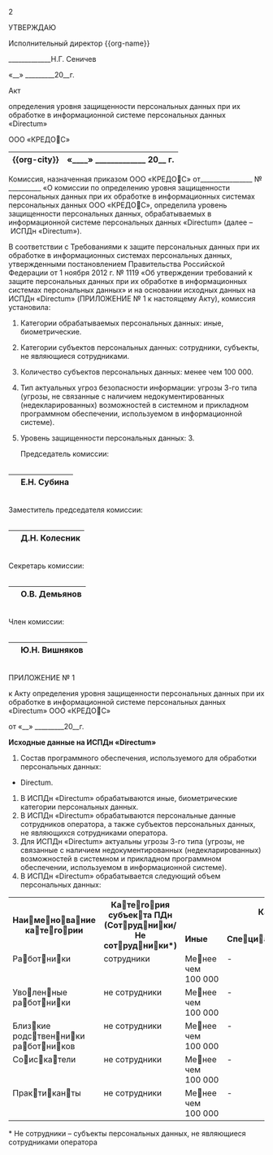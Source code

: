 ﻿2

УТВЕРЖДАЮ

Исполнительный директор {{org-name}}

\_\_\_\_\_\_\_\_\_\_\_\_\_Н.Г. Сеничев

«\_\_» \_\_\_\_\_\_\_\_\_20\_\_г.

Акт

определения уровня защищенности персональных данных при их обработке в информационной системе персональных данных «Directum»

ООО «КРЕДОС»

|{{org-city}}|«\_\_\_\_» \_\_\_\_\_\_\_\_\_\_\_\_\_ 20\_\_ г.|
| :- | -: |

Комиссия, назначенная приказом ООО «КРЕДОС» от\_\_\_\_\_\_\_\_\_\_\_\_\_\_\_\_ № \_\_\_\_\_\_\_\_\_\_ «О комиссии по определению уровня защищенности персональных данных при их обработке в информационных системах персональных данных ООО «КРЕДОС», определила уровень защищенности персональных данных, обрабатываемых в информационной системе персональных данных «Directum» (далее – ИСПДн «Directum»).

В соответствии c Требованиями к защите персональных данных при их обработке в информационных системах персональных данных, утвержденными постановлением Правительства Российской Федерации от 1 ноября 2012 г. № 1119 «Об утверждении требований к защите персональных данных при их обработке в информационных системах персональных данных» и на основании исходных данных на ИСПДн «Directum» (ПРИЛОЖЕНИЕ № 1 к настоящему Акту), комиссия установила:

1. Категории обрабатываемых персональных данных: иные, биометрические.
1. Категории субъектов персональных данных: сотрудники, субъекты, не являющиеся сотрудниками.
1. Количество субъектов персональных данных: менее чем 100 000.
1. Тип актуальных угроз безопасности информации: угрозы 3-го типа (угрозы, не связанные с наличием недокументированных (недекларированных) возможностей в системном и прикладном программном обеспечении, используемом в информационной системе).
1. Уровень защищенности персональных данных: 3.


   Председатель комиссии:

   |||
   | :- | :- |

||Е.Н. Субина|
| :- | :- |

|||
   | :- | :- |

   Заместитель председателя комиссии:

   |||
   | :- | :- |

||Д.Н. Колесник|
| :- | :- |

|||
   | :- | :- |

   Секретарь комиссии:

   |||
   | :- | :- |

||О.В. Демьянов|
| :- | :- |

|||
   | :- | :- |

   Член комиссии:

   |||
   | :- | :- |

||Ю.Н. Вишняков|
| :- | :- |

|||
   | :- | :- |



ПРИЛОЖЕНИЕ № 1

к Акту определения уровня защищенности персональных данных при их обработке в информационной системе персональных данных «Directum» ООО «КРЕДОС»

от «\_\_» \_\_\_\_\_\_\_\_\_20\_\_г.

**Исходные данные на ИСПДн «Directum»**

1. Состав программного обеспечения, используемого для обработки персональных данных:
- Directum.
1. В ИСПДн «Directum» обрабатываются иные, биометрические категории персональных данных.
1. В ИСПДн «Directum» обрабатываются персональные данные сотрудников оператора, а также субъектов персональных данных, не являющихся сотрудниками оператора.
1. Для ИСПДн «Directum» актуальны угрозы 3-го типа (угрозы, не связанные с наличием недокументированных (недекларированных) возможностей в системном и прикладном программном обеспечении, используемом в информационной системе).
1. В ИСПДн «Directum» обрабатывается следующий объем персональных данных:

<table>   <tr><th colspan="1" rowspan="2"><b>Наименование категории</b></th><th colspan="1" rowspan="2"><b>Категория субъекта ПДн (Сотрудники/Не сотрудники*)</b></th><th colspan="3"><b>Категория ПДн</b></th></tr>
   <tr><td colspan="1"><b>Иные</b></td><td colspan="1"><b>Специальные</b></td><td colspan="1"><b>Биометрические</b></td></tr>
   <tr><td colspan="1" valign="top">Работники</td><td colspan="1" valign="top">сотрудники</td><td colspan="1" valign="top">Менее чем 100 000</td><td colspan="1" valign="top">-</td><td colspan="1" valign="top">Менее чем 100 000</td></tr>
   <tr><td colspan="1" valign="top">Уволенные работники</td><td colspan="1" valign="top">не сотрудники</td><td colspan="1" valign="top">Менее чем 100 000</td><td colspan="1" valign="top">-</td><td colspan="1" valign="top">-</td></tr>
   <tr><td colspan="1" valign="top">Близкие родственники работников</td><td colspan="1" valign="top">не сотрудники</td><td colspan="1" valign="top">Менее чем 100 000</td><td colspan="1" valign="top">-</td><td colspan="1" valign="top">-</td></tr>
   <tr><td colspan="1" valign="top">Соискатели</td><td colspan="1" valign="top">не сотрудники</td><td colspan="1" valign="top">Менее чем 100 000</td><td colspan="1" valign="top">-</td><td colspan="1" valign="top">-</td></tr>
   <tr><td colspan="1" valign="top">Практиканты</td><td colspan="1" valign="top">не сотрудники</td><td colspan="1" valign="top">Менее чем 100 000</td><td colspan="1" valign="top">-</td><td colspan="1" valign="top">-</td></tr>
</table>

   \* Не сотрудники – субъекты персональных данных, не являющиеся сотрудниками оператора
